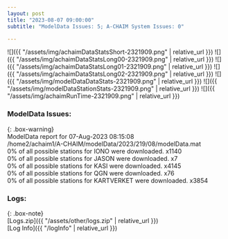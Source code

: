 ```yaml
---
layout: post
title: "2023-08-07 09:00:00"
subtitle: "ModelData Issues: 5; A-CHAIM System Issues: 0"

---
```


![]({{ "/assets/img/achaimDataStatsShort-2321909.png" | relative_url }})
![]({{ "/assets/img/achaimDataStatsLong00-2321909.png" | relative_url }})
![]({{ "/assets/img/achaimDataStatsLong01-2321909.png" | relative_url }})
![]({{ "/assets/img/achaimDataStatsLong02-2321909.png" | relative_url }})
![]({{ "/assets/img/modelDataDataStats-2321909.png" | relative_url }})
![]({{ "/assets/img/modelDataStationStats-2321909.png" | relative_url }})
![]({{ "/assets/img/achaimRunTime-2321909.png" | relative_url }})


### ModelData Issues:  
  
{: .box-warning}  
 ModelData report for 07-Aug-2023 08:15:08   
 /home2/achaim1/A-CHAIM/modelData/2023/219/08/modelData.mat   
 0% of all possible stations for IONO were downloaded. x1140   
 0% of all possible stations for JASON were downloaded. x7   
 0% of all possible stations for KASI were downloaded. x4145   
 0% of all possible stations for QGN were downloaded. x76   
 0% of all possible stations for KARTVERKET were downloaded. x3854   
  


### Logs:  
  
{: .box-note}  
[Logs.zip]({{ "/assets/other/logs.zip" | relative_url }})  
[Log Info]({{ "/logInfo" | relative_url }})  
